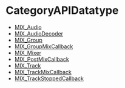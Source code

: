 # CategoryAPIDatatype

<!-- DO NOT HAND-EDIT CATEGORY LISTS, THEY ARE AUTOGENERATED AND WILL BE OVERWRITTEN, BASED ON TAGS IN INDIVIDUAL PAGE FOOTERS. EDIT THOSE INSTEAD. -->
<!-- BEGIN CATEGORY LIST -->
- [MIX_Audio](MIX_Audio)
- [MIX_AudioDecoder](MIX_AudioDecoder)
- [MIX_Group](MIX_Group)
- [MIX_GroupMixCallback](MIX_GroupMixCallback)
- [MIX_Mixer](MIX_Mixer)
- [MIX_PostMixCallback](MIX_PostMixCallback)
- [MIX_Track](MIX_Track)
- [MIX_TrackMixCallback](MIX_TrackMixCallback)
- [MIX_TrackStoppedCallback](MIX_TrackStoppedCallback)
<!-- END CATEGORY LIST -->

